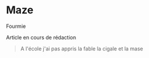 # Maze

Fourmie
<!--more-->
Article en cours de rédaction

> A l'école j'ai pas appris la fable la cigale et la mase

